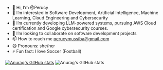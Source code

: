 - 👋 Hi, I’m @Perucy
- 👀 I’m interested in Software Development, Artificial Intelligence, Machine Learning, Cloud Engineering and Cybersecurity
- 🌱 I’m currently developing LLM-powered systems, pursuing AWS Cloud certification and Google cybersecurity courses.
- 💞️ I’m looking to collaborate on software development projects
- 📫 How to reach me perucymussiba@gmail.com
- 😄 Pronouns: she/her
- ⚡ Fun fact: I love Soccer (Football)

<!---
Perucy/Perucy is a ✨ special ✨ repository because its `README.md` (this file) appears on your GitHub profile.
You can click the Preview link to take a look at your changes.
--->
[![Anurag's GitHub stats](https://github-readme-stats.vercel.app/api?username=Perucy)](https://github.com/anuraghazra/github-readme-stats)
![Anurag's GitHub stats](https://github-readme-stats.vercel.app/api?username=Perucy&show_icons=true)
